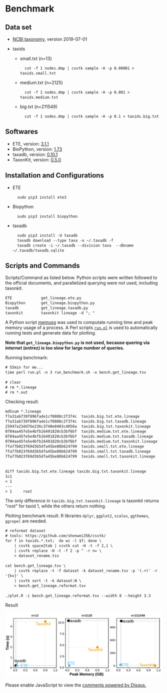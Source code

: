 # Benchmark

## Data set

- [NCBI taxonomy](ftp://ftp.ncbi.nih.gov/taxonomy), version 2019-07-01

- taxids
    - small.txt (n=13)

            cut -f 1 nodes.dmp | csvtk sample -H -p 0.00001 > taxids.small.txt

    - medium.txt (n=2125)

            cut -f 1 nodes.dmp | csvtk sample -H -p 0.001 > taxids.medium.txt

    - big.txt (n=211549)

            cut -f 1 nodes.dmp | csvtk sample -H -p 0.1 > taxids.big.txt

## Softwares

- ETE, version: [3.1.1](https://pypi.org/project/ete3/3.1.1/)
- BioPython, version: [1.73](https://pypi.org/project/biopython/1.73/)
- taxadb, version: [0.10.1](https://pypi.org/project/taxadb/0.9.0)
- TaxonKit, version: [0.5.0](https://github.com/shenwei356/taxonkit/releases/tag/0.10.1)

## Installation and Configurations

- ETE

        sudo pip3 install ete3

- Biopython

        sudo pip3 install biopython

- taxadb

        sudo pip3 install -U taxadb
        taxadb download --type taxa -o ~/.taxadb -f
        taxadb create -i ~/.taxadb --division taxa  --dbname ~/.taxadb/taxadb.sqlite

## Scripts and Commands

Scripts/Command as listed below.
Python scripts were written followed to the official documents,
and parallelized querying were not used, including taxonkit.

    ETE             get_lineage.ete.py
    Biopython       get_lineage.biopython.py
    taxadb          get_lineage.taxadb.py
    taxonkit        taxonkit lineage -d "; "

A Python script [memusg](https://github.com/shenwei356/memusg) was used
to computate running time and peak memory usage of a process.
A Perl scripts
[`run.pl`](https://github.com/shenwei356/seqkit/blob/master/bench/run.pl)
is used to automatically running tests and generate data for plotting.

**Note that `get_lineage.biopython.py` is not used,
because quering via internet (entrez) is too slow for large number of queries.**

Running benchmark:

    # 55min for me...
    time perl run.pl -n 3 run_benchmark.sh -o bench.get_lineage.tsv

    # clear
    # rm *.lineage
    # rm *.out

Checking result:

    md5sum *.lineage
    f7a31ab739f896fade1cf0808c2f374c  taxids.big.txt.ete.lineage
    f7a31ab739f896fade1cf0808c2f374c  taxids.big.txt.taxadb.lineage
    25947a23dd76e236c3740e0403c4050a  taxids.big.txt.taxonkit.lineage
    0704aa45fe5e4bfb16491820cb3bf6bf  taxids.medium.txt.ete.lineage
    0704aa45fe5e4bfb16491820cb3bf6bf  taxids.medium.txt.taxadb.lineage
    0704aa45fe5e4bfb16491820cb3bf6bf  taxids.medium.txt.taxonkit.lineage
    7fa77b023f69d3b5dfa45be88b624799  taxids.small.txt.ete.lineage
    7fa77b023f69d3b5dfa45be88b624799  taxids.small.txt.taxadb.lineage
    7fa77b023f69d3b5dfa45be88b624799  taxids.small.txt.taxonkit.lineage


    diff taxids.big.txt.ete.lineage taxids.big.txt.taxonkit.lineage
    1c1
    < 1
    ---
    > 1     root

The only difference in `taxids.big.txt.taxonkit.lineage` is
taxonkit returns "root" for taxid 1, while the others return nothing.

Plotting benchmark result. 
R libraries `dplyr`, `ggplot2`, `scales`, `ggthemes`, `ggrepel` are needed.

    # reformat dataset
    # tools: https://github.com/shenwei356/csvtk/
    for f in taxids.*.txt;  do wc -l $f; done \
        | csvtk space2tab | csvtk cut -H -t -f 2,1 \
        | csvtk replace -H -t -f 2 -p ^ -r n= \
        > dataset_rename.tsv

    cat bench.get_lineage.tsv \
        | csvtk replace -t -f dataset -k dataset_rename.tsv -p '(.+)' -r '{kv}' \
        | csvtk sort -t -k dataset:N \
        > bench.get_lineage.reformat.tsv

    ./plot.R -i bench.get_lineage.reformat.tsv --width 8 --height 3.3

Result

![](bench.get_lineage.reformat.tsv.png)

<div id="disqus_thread"></div>
<script>

/**
*  RECOMMENDED CONFIGURATION VARIABLES: EDIT AND UNCOMMENT THE SECTION BELOW TO INSERT DYNAMIC VALUES FROM YOUR PLATFORM OR CMS.
*  LEARN WHY DEFINING THESE VARIABLES IS IMPORTANT: https://disqus.com/admin/universalcode/#configuration-variables*/
/*
var disqus_config = function () {
this.page.url = PAGE_URL;  // Replace PAGE_URL with your page's canonical URL variable
this.page.identifier = PAGE_IDENTIFIER; // Replace PAGE_IDENTIFIER with your page's unique identifier variable
};
*/
(function() { // DON'T EDIT BELOW THIS LINE
var d = document, s = d.createElement('script');
s.src = '//taxonkit.disqus.com/embed.js';
s.setAttribute('data-timestamp', +new Date());
(d.head || d.body).appendChild(s);
})();
</script>
<noscript>Please enable JavaScript to view the <a href="https://disqus.com/?ref_noscript">comments powered by Disqus.</a></noscript>

